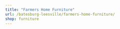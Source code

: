 ```yaml
---
title: "Farmers Home Furniture"
url: /batesburg-leesville/farmers-home-furniture/
shop: furniture
---
```

